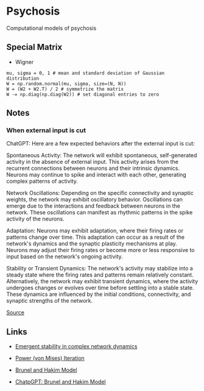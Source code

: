 # Psychosis

Computational models of psychosis

## Special Matrix

* Wigner

```
mu, sigma = 0, 1 # mean and standard deviation of Gaussian distribution
W = np.random.normal(mu, sigma, size=(N, N))
W = (W2 + W2.T) / 2 # symmetrize the matrix
W -= np.diag(np.diag(W2)) # set diagonal entries to zero
```

## Notes

### When external input is cut

ChatGPT: Here are a few expected behaviors after the external input is cut:

Spontaneous Activity: The network will exhibit spontaneous, self-generated activity in the absence of external input. This activity arises from the recurrent connections between neurons and their intrinsic dynamics. Neurons may continue to spike and interact with each other, generating complex patterns of activity.

Network Oscillations: Depending on the specific connectivity and synaptic weights, the network may exhibit oscillatory behavior. Oscillations can emerge due to the interactions and feedback between neurons in the network. These oscillations can manifest as rhythmic patterns in the spike activity of the neurons.

Adaptation: Neurons may exhibit adaptation, where their firing rates or patterns change over time. This adaptation can occur as a result of the network's dynamics and the synaptic plasticity mechanisms at play. Neurons may adjust their firing rates or become more or less responsive to input based on the network's ongoing activity.

Stability or Transient Dynamics: The network's activity may stabilize into a steady state where the firing rates and patterns remain relatively constant. Alternatively, the network may exhibit transient dynamics, where the activity undergoes changes or evolves over time before settling into a stable state. These dynamics are influenced by the initial conditions, connectivity, and synaptic strengths of the network.

[Source](https://chat.openai.com/c/ce7b89f5-9095-4664-8801-38eeea7e9a02)


## Links

* [Emergent stability in complex network dynamics](https://www.nature.com/articles/s41567-023-02020-8)

* [Power (von Mises) Iteration](https://en.wikipedia.org/wiki/Power_iteration)

* [Brunel and Hakim Model](https://brian2.readthedocs.io/en/stable/examples/frompapers.Brunel_Hakim_1999.html)

* [ChatpGPT: Brunel and Hakim Model](https://chat.openai.com/c/30aacb02-d06b-4bbf-99ba-e519d641f404)


